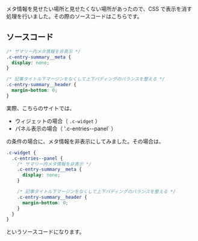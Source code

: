 メタ情報を見せたい場所と見せたくない場所があったので、CSS で表示を消す処理を行いました。その際のソースコードはこちらです。

## ソースコード
```css
/* サマリー内メタ情報を非表示 */
.c-entry-summary__meta {
  display: none;
}

/* 記事タイトル下マージンをなくして上下パディングのバランスを整える */
.c-entry-summary__header {
  margin-bottom: 0;
}
```

実際、こちらのサイトでは、

- ウィジェットの場合（ `.c-widget` ）
- パネル表示の場合（ '.c-entries--panel` ）

の条件の場合に、メタ情報を非表示にしてみました。その場合は、

```css
.c-widget {
  .c-entries--panel {
    /* サマリー内メタ情報を非表示 */
    .c-entry-summary__meta {
      display: none;
    }

    /* 記事タイトル下マージンをなくして上下パディングのバランスを整える */
    .c-entry-summary__header {
      margin-bottom: 0;
    }
  }
}
```

というソースコードになります。